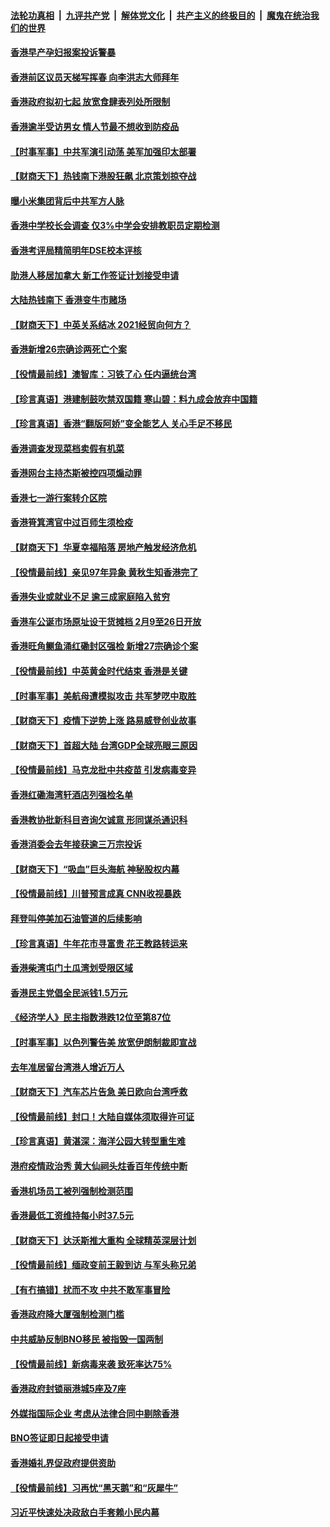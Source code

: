 

####  [法轮功真相](../../../../basic/blob/master/README.md?t=02111631) &nbsp;|&nbsp; [九评共产党](../../../../9ping.md/blob/master/README.md?t=02111631) &nbsp;|&nbsp; [解体党文化](../../../../jtdwh.md/blob/master/README.md?t=02111631)  &nbsp;|&nbsp; [共产主义的终极目的](../../../../gczydzjmd.md/blob/master/README.md?t=02111631) &nbsp;|&nbsp; [魔鬼在统治我们的世界](../../../../mgztzwmdsj.md/blob/master/README.md?t=02111631) 

#### [香港早产孕妇报案投诉警暴](../pages/nsc415/n12746314.md?t=02111631) 

#### [香港前区议员天梯写挥春 向李洪志大师拜年](../pages/nsc415/n12746351.md?t=02111631) 

#### [香港政府拟初七起 放宽食肆表列处所限制](../pages/nsc415/n12746271.md?t=02111631) 

#### [香港逾半受访男女 情人节最不想收到防疫品](../pages/nsc415/n12746260.md?t=02111631) 

#### [【时事军事】中共军演引动荡 美军加强印太部署](../pages/nsc415/n12743472.md?t=02111631) 

#### [【财商天下】热钱南下港股狂飙 北京策划掠夺战](../pages/nsc415/n12745531.md?t=02111631) 

#### [曝小米集团背后中共军方人脉](../pages/nsc415/n12744852.md?t=02111631) 

#### [香港中学校长会调查 仅3%中学会安排教职员定期检测](../pages/nsc415/n12744153.md?t=02111631) 

#### [香港考评局精简明年DSE校本评核](../pages/nsc415/n12744144.md?t=02111631) 

#### [助港人移居加拿大 新工作签证计划接受申请](../pages/nsc415/n12744106.md?t=02111631) 

#### [大陆热钱南下 香港变牛市赌场](../pages/nsc415/n12744092.md?t=02111631) 

#### [【财商天下】中英关系结冰 2021经贸向何方？](../pages/nsc415/n12743374.md?t=02111631) 

#### [香港新增26宗确诊两死亡个案](../pages/nsc415/n12744015.md?t=02111631) 

#### [【役情最前线】澳智库：习铁了心 任内逼统台湾](../pages/nsc415/n12743554.md?t=02111631) 

#### [【珍言真语】港建制鼓吹禁双国籍 寒山碧：料九成会放弃中国籍](../pages/nsc415/n12742636.md?t=02111631) 

#### [【珍言真语】香港“翻版阿娇”变全能艺人 关心手足不移民](../pages/nsc415/n12741742.md?t=02111631) 

#### [香港调查发现菜档卖假有机菜](../pages/nsc415/n12741733.md?t=02111631) 

#### [香港网台主持杰斯被控四项煽动罪](../pages/nsc415/n12741728.md?t=02111631) 

#### [香港七一游行案转介区院](../pages/nsc415/n12741704.md?t=02111631) 

#### [香港筲箕湾官中过百师生须检疫](../pages/nsc415/n12741655.md?t=02111631) 

#### [【财商天下】华夏幸福陷落 房地产触发经济危机](../pages/nsc415/n12741076.md?t=02111631) 

#### [【役情最前线】亲见97年异象 黄秋生知香港完了](../pages/nsc415/n12741161.md?t=02111631) 

#### [香港失业或就业不足 逾三成家庭陷入贫穷](../pages/nsc415/n12739500.md?t=02111631) 

#### [香港车公诞市场原址设干货摊档 2月9至26日开放](../pages/nsc415/n12739504.md?t=02111631) 

#### [香港旺角鲗鱼涌红磡封区强检 新增27宗确诊个案](../pages/nsc415/n12739472.md?t=02111631) 

#### [【役情最前线】中英黄金时代结束 香港是关键](../pages/nsc415/n12739005.md?t=02111631) 

#### [【时事军事】美航母遭模拟攻击 共军梦呓中取胜](../pages/nsc415/n12736060.md?t=02111631) 

#### [【财商天下】疫情下逆势上涨 路易威登创业故事](../pages/nsc415/n12737556.md?t=02111631) 

#### [【财商天下】首超大陆 台湾GDP全球亮眼三原因](../pages/nsc415/n12735995.md?t=02111631) 

#### [【役情最前线】马克龙批中共疫苗 引发病毒变异](../pages/nsc415/n12736113.md?t=02111631) 

#### [香港红磡海湾轩酒店列强检名单](../pages/nsc415/n12734293.md?t=02111631) 

#### [香港教协批新科目咨询欠诚意 形同谋杀通识科](../pages/nsc415/n12734281.md?t=02111631) 

#### [香港消委会去年接获逾三万宗投诉](../pages/nsc415/n12734265.md?t=02111631) 

#### [【财商天下】“吸血”巨头海航 神秘股权内幕](../pages/nsc415/n12733673.md?t=02111631) 

#### [【役情最前线】川普预言成真 CNN收视暴跌](../pages/nsc415/n12733798.md?t=02111631) 

#### [拜登叫停美加石油管道的后续影响](../pages/nsc415/n12733913.md?t=02111631) 

#### [【珍言真语】牛年花市寻富贵 花王教路转运来](../pages/nsc415/n12732894.md?t=02111631) 

#### [香港柴湾屯门土瓜湾划受限区域](../pages/nsc415/n12731691.md?t=02111631) 

#### [香港民主党倡全民派钱1.5万元](../pages/nsc415/n12731678.md?t=02111631) 

#### [《经济学人》民主指数港跌12位至第87位](../pages/nsc415/n12731655.md?t=02111631) 

#### [【时事军事】以色列警告美 放宽伊朗制裁即宣战](../pages/nsc415/n12728803.md?t=02111631) 

#### [去年准居留台湾港人增近万人](../pages/nsc415/n12731625.md?t=02111631) 

#### [【财商天下】汽车芯片告急 美日欧向台湾呼救](../pages/nsc415/n12731313.md?t=02111631) 

#### [【役情最前线】封口！大陆自媒体须取得许可证](../pages/nsc415/n12731345.md?t=02111631) 

#### [【珍言真语】黄湛深：海洋公园大转型重生难](../pages/nsc415/n12731061.md?t=02111631) 

#### [港府疫情政治秀 黄大仙祠头炷香百年传统中断](../pages/nsc415/n12729280.md?t=02111631) 

#### [香港机场员工被列强制检测范围](../pages/nsc415/n12729219.md?t=02111631) 

#### [香港最低工资维持每小时37.5元](../pages/nsc415/n12729193.md?t=02111631) 

#### [【财商天下】达沃斯推大重构 全球精英深层计划](../pages/nsc415/n12728749.md?t=02111631) 

#### [【役情最前线】缅政变前王毅到访 与军头称兄弟](../pages/nsc415/n12728882.md?t=02111631) 

#### [【有冇搞错】扰而不攻 中共不敢军事冒险](../pages/nsc415/n12726894.md?t=02111631) 

#### [香港政府降大厦强制检测门槛](../pages/nsc415/n12726906.md?t=02111631) 

#### [中共威胁反制BNO移民 被指毁一国两制](../pages/nsc415/n12726880.md?t=02111631) 

#### [【役情最前线】新病毒来袭 致死率达75%](../pages/nsc415/n12726540.md?t=02111631) 

#### [香港政府封锁丽港城5座及7座](../pages/nsc415/n12724530.md?t=02111631) 

#### [外媒指国际企业 考虑从法律合同中剔除香港](../pages/nsc415/n12724520.md?t=02111631) 

#### [BNO签证即日起接受申请](../pages/nsc415/n12724514.md?t=02111631) 

#### [香港婚礼界促政府提供资助](../pages/nsc415/n12724507.md?t=02111631) 

#### [【役情最前线】习再忧“黑天鹅”和“灰犀牛”](../pages/nsc415/n12724141.md?t=02111631) 

#### [习近平快速处决政敌白手套赖小民内幕](../pages/nsc415/n12723240.md?t=02111631) 

